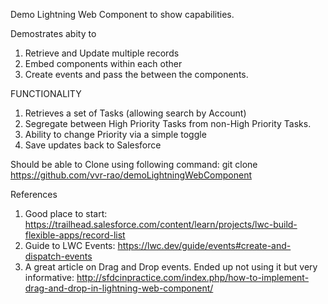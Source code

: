Demo Lightning Web Component to show capabilities. 

Demostrates abity to 
1) Retrieve and Update multiple records
2) Embed components within each other
3) Create events and pass the between the components.

FUNCTIONALITY
1) Retrieves a set of Tasks (allowing search by Account)
2) Segregate between High Priority Tasks from non-High Priority Tasks.
3) Ability to change Priority via a simple toggle
4) Save updates back to Salesforce

Should be able to Clone using following command: 
git clone https://github.com/vvr-rao/demoLightningWebComponent


References
1) Good place to start: https://trailhead.salesforce.com/content/learn/projects/lwc-build-flexible-apps/record-list
2) Guide to LWC Events: https://lwc.dev/guide/events#create-and-dispatch-events
3) A great article on Drag and Drop events. Ended up not using it but very informative: http://sfdcinpractice.com/index.php/how-to-implement-drag-and-drop-in-lightning-web-component/
